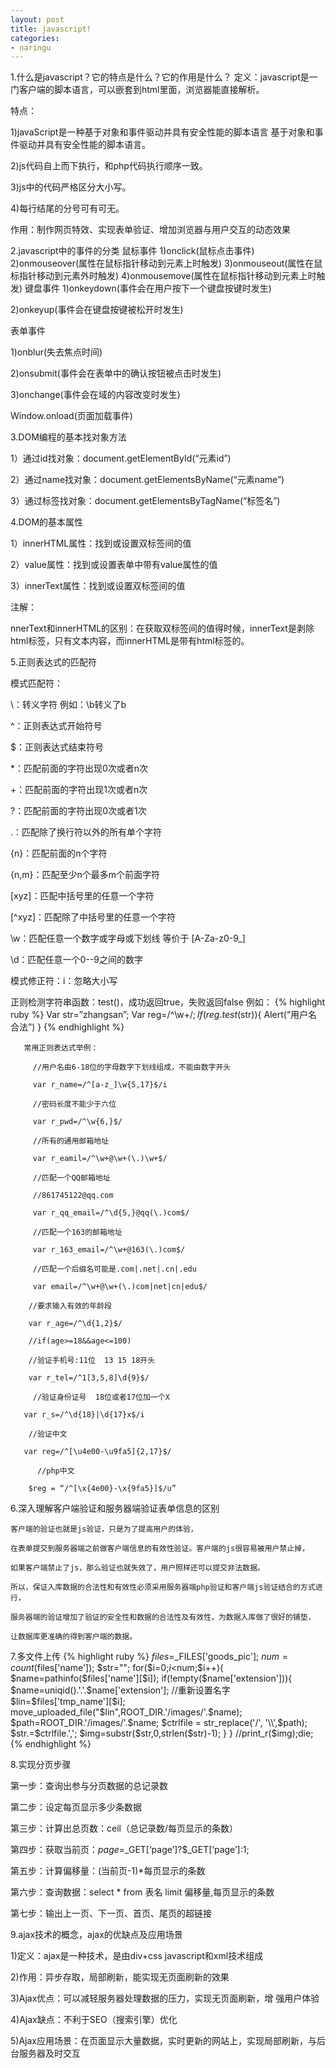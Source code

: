 ```yaml
---
layout: post
title: javascript!
categories:
- naringu
---
```



1.什么是javascript？它的特点是什么？它的作用是什么？
定义：javascript是一门客户端的脚本语言，可以嵌套到html里面，浏览器能直接解析。

特点：

1)javaScript是一种基于对象和事件驱动并具有安全性能的脚本语言   基于对象和事件驱动并具有安全性能的脚本语言。

2)js代码自上而下执行，和php代码执行顺序一致。

3)js中的代码严格区分大小写。

4)每行结尾的分号可有可无。

作用：制作网页特效、实现表单验证、增加浏览器与用户交互的动态效果

2.javascript中的事件的分类
鼠标事件
1)onclick(鼠标点击事件)
2)onmouseover(属性在鼠标指针移动到元素上时触发)
3)onmouseout(属性在鼠标指针移动到元素外时触发)
4)onmousemove(属性在鼠标指针移动到元素上时触发)
键盘事件
1)onkeydown(事件会在用户按下一个键盘按键时发生)

2)onkeyup(事件会在键盘按键被松开时发生)

表单事件

1)onblur(失去焦点时间)

2)onsubmit(事件会在表单中的确认按钮被点击时发生)

3)onchange(事件会在域的内容改变时发生)

Window.onload(页面加载事件)

3.DOM编程的基本找对象方法

1）通过id找对象：document.getElementById(“元素id”)

2）通过name找对象：document.getElementsByName(“元素name”)

3）通过标签找对象：document.getElementsByTagName(“标签名”)

4.DOM的基本属性

1）innerHTML属性：找到或设置双标签间的值

2）value属性：找到或设置表单中带有value属性的值

3）innerText属性：找到或设置双标签间的值

注解：

nnerText和innerHTML的区别：在获取双标签间的值得时候，innerText是剥除html标签，只有文本内容，而innerHTML是带有html标签的。

5.正则表达式的匹配符

模式匹配符：

  \：转义字符  例如：\b转义了b

  ^：正则表达式开始符号

  $：正则表达式结束符号

  *：匹配前面的字符出现0次或者n次

  +：匹配前面的字符出现1次或者n次

  ?：匹配前面的字符出现0次或者1次

  .：匹配除了换行符以外的所有单个字符

  {n}：匹配前面的n个字符

  {n,m}：匹配至少n个最多m个前面字符

  [xyz]：匹配中括号里的任意一个字符

  [^xyz]：匹配除了中括号里的任意一个字符

  \w：匹配任意一个数字或字母或下划线 等价于					[A-Za-z0-9_]

  \d：匹配任意一个0--9之间的数字

  模式修正符：i：忽略大小写

  正则检测字符串函数：test()，成功返回true，失败返回false
       例如：
       {% highlight ruby %}
       Var str=”zhangsan”;
       Var reg=/^\w+$/;
       If(reg.test($str)){
   		 Alert(“用户名合法”)
   }
   {% endhighlight %}

       常用正则表达式举例：

         //用户名由6-18位的字母数字下划线组成，不能由数字开头

         var r_name=/^[a-z_]\w{5,17}$/i

         //密码长度不能少于六位

         var r_pwd=/^\w{6,}$/

         //所有的通用邮箱地址

         var r_eamil=/^\w+@\w+(\.)\w+$/

         //匹配一个QQ邮箱地址

         //861745122@qq.com

         var r_qq_email=/^\d{5,}@qq(\.)com$/

         //匹配一个163的邮箱地址

         var r_163_email=/^\w+@163(\.)com$/

         //匹配一个后缀名可能是.com|.net|.cn|.edu

         var email=/^\w+@\w+(\.)com|net|cn|edu$/

        //要求输入有效的年龄段

        var r_age=/^\d{1,2}$/

        //if(age>=18&&age<=100)

        //验证手机号:11位  13 15 18开头

        var r_tel=/^1[3,5,8]\d{9}$/

         //验证身份证号  18位或者17位加一个X

       var r_s=/^\d{18}|\d{17}x$/i

        //验证中文

       var reg=/^[\u4e00-\u9fa5]{2,17}$/

   	      //php中文

        $reg = “/^[\x{4e00}-\x{9fa5}]$/u”

6.深入理解客户端验证和服务器端验证表单信息的区别

   	客户端的验证也就是js验证，只是为了提高用户的体验，

   	在表单提交到服务器端之前做客户端信息的有效性验证。客户端的js很容易被用户禁止掉，

   	如果客户端禁止了js，那么验证也就失效了，用户照样还可以提交非法数据。

   	所以，保证入库数据的合法性和有效性必须采用服务器端php验证和客户端js验证结合的方式进行，

   	服务器端的验证增加了验证的安全性和数据的合法性及有效性，为数据入库做了很好的铺垫，

   	让数据库更准确的得到客户端的数据。

7.多文件上传
{% highlight ruby %}
$files=$_FILES['goods_pic'];
        $num=count($files['name']);
        $str="";
        for($i=0;$i<$num;$i++){
            $name=pathinfo($files['name'][$i]);
            if(!empty($name['extension'])){
                $name=uniqid().'.'.$name['extension'];   //重新设置名字
                $lin=$files['tmp_name'][$i];
                move_uploaded_file("$lin",ROOT_DIR.'/images/'.$name);
                $path=ROOT_DIR.'/images/'.$name;
                $ctrlfile = str_replace('/', '\\',$path);
                $str.=$ctrlfile.',';
                $img=substr($str,0,strlen($str)-1);
            }
        }
//print_r($img);die;
{% endhighlight %}

8.实现分页步骤

 第一步：查询出参与分页数据的总记录数

 第二步：设定每页显示多少条数据

 第三步：计算出总页数：ceil（总记录数/每页显示的条数）

 第四步：获取当前页：$page=$_GET[‘page’]?$_GET[‘page’]:1;

 第五步：计算偏移量：(当前页-1)*每页显示的条数

 第六步：查询数据：select * from 表名 limit 偏移量,每页显示的条数

 第七步：输出上一页、下一页、首页、尾页的超链接

9.ajax技术的概念，ajax的优缺点及应用场景

 1)定义：ajax是一种技术，是由div+css javascript和xml技术组成

 2)作用：异步存取，局部刷新，能实现无页面刷新的效果

 3)Ajax优点：可以减轻服务器处理数据的压力，实现无页面刷新，增   强用户体验

 4)Ajax缺点：不利于SEO（搜索引擎）优化

 5)Ajax应用场景：在页面显示大量数据，实时更新的网站上，实现局部刷新，与后台服务器及时交互



